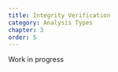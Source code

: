 ```yaml
---
title: Integrity Verification
category: Analysis Types
chapter: 3
order: 5
---
```


Work in progress
